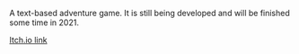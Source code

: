 A text-based adventure game. It is still being developed and will be finished some time in 2021.

[Itch.io link](https://doggoofspeed.itch.io/project-passage)